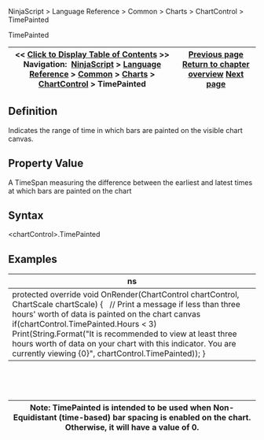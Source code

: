 ﻿


NinjaScript \> Language Reference \> Common \> Charts \> ChartControl \> TimePainted






















TimePainted







| \<\< [Click to Display Table of Contents](timepainted.md) \>\> **Navigation:**     [NinjaScript](ninjascript-1.md) \> [Language Reference](language_reference_wip-1.md) \> [Common](common-1.md) \> [Charts](chart-1.md) \> [ChartControl](chartcontrol-1.md) \> TimePainted | [Previous page](chartcontrol_strategies-1.md) [Return to chapter overview](chartcontrol-1.md) [Next page](chartingextensions-1.md) |
| --- | --- |











## Definition


Indicates the range of time in which bars are painted on the visible chart canvas.


## 


## Property Value


A TimeSpan measuring the difference between the earliest and latest times at which bars are painted on the chart


## 


## Syntax


\<chartControl\>.TimePainted


## 


## Examples




| ns |
| --- |
| protected override void OnRender(ChartControl chartControl, ChartScale chartScale) {    // Print a message if less than three hours' worth of data is painted on the chart canvas    if(chartControl.TimePainted.Hours \< 3)        Print(String.Format("It is recommended to view at least three hours worth of data on your chart with this indicator. You are currently viewing {0}", chartControl.TimePainted)); } |



 


 




| Note: TimePainted is intended to be used when Non\-Equidistant (time\-based) bar spacing is enabled on the chart. Otherwise, it will have a value of 0\. |
| --- |









